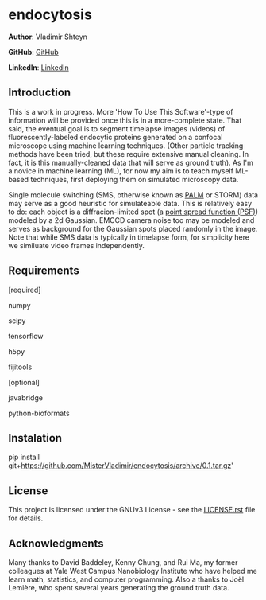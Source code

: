 endocytosis
==================
**Author**: Vladimir Shteyn 

**GitHub**: [GitHub](https://github.com/mistervladimir)

**LinkedIn**: [LinkedIn](https://www.linkedin.com/in/vladimir-shteyn/)

Introduction
------------------
This is a work in progress. More 'How To Use This Software'-type of information will be provided once this is in a more-complete state. That said, the eventual goal is to segment timelapse images (videos) of fluorescently-labeled endocytic proteins generated on a confocal microscope using machine learning techniques. (Other particle tracking methods have been tried, but these require extensive manual cleaning. In fact, it is this manually-cleaned data that will serve as ground truth). As I'm a novice in machine learning (ML), for now my aim is to teach myself ML-based techniques, first deploying them on simulated microscopy data.

Single molecule switching (SMS, otherwise known as [PALM](https://en.wikipedia.org/wiki/Photoactivated_localization_microscopy) or STORM) data may serve as a good heuristic for simulateable data. This is relatively easy to do: each object is a diffracion-limited spot (a [point spread function (PSF)](https://en.wikipedia.org/wiki/Point_spread_function)) modeled by a 2d Gaussian. EMCCD camera noise too may be modeled and serves as background for the Gaussian spots placed randomly in the image. Note that while SMS data is typically in timelapse form, for simplicity here we similuate video frames independently. 


Requirements
------------------
[required]

numpy

scipy

tensorflow

h5py

fijitools



[optional]

javabridge

python-bioformats

Instalation
------------------
pip install git+https://github.com/MisterVladimir/endocytosis/archive/0.1.tar.gz'


License
------------------
This project is licensed under the GNUv3 License - see the
[LICENSE.rst](LICENSE.rst) file for details. 

Acknowledgments
------------------
Many thanks to David Baddeley, Kenny Chung, and Rui Ma, my former colleagues
at Yale West Campus Nanobiology Institute who have helped me learn math,
statistics, and computer programming. Also a thanks to Joël Lemière, who spent
several years generating the ground truth data.
